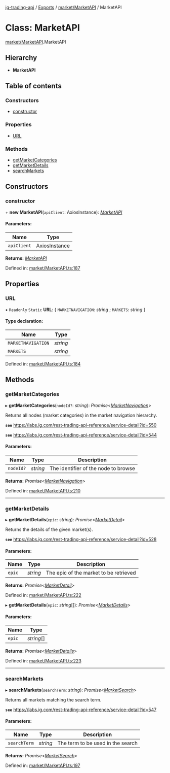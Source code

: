 [ig-trading-api](../../README.md) / [Exports](../../modules.md) / [market/MarketAPI](../../modules/market_marketapi.md) / MarketAPI

# Class: MarketAPI

[market/MarketAPI](../../modules/market_marketapi.md).MarketAPI

## Hierarchy

- **MarketAPI**

## Table of contents

### Constructors

- [constructor](marketapi.marketapi.md#constructor)

### Properties

- [URL](marketapi.marketapi.md#url)

### Methods

- [getMarketCategories](marketapi.marketapi.md#getmarketcategories)
- [getMarketDetails](marketapi.marketapi.md#getmarketdetails)
- [searchMarkets](marketapi.marketapi.md#searchmarkets)

## Constructors

### constructor

\+ **new MarketAPI**(`apiClient`: AxiosInstance): [_MarketAPI_](marketapi.marketapi.md)

#### Parameters:

| Name        | Type          |
| ----------- | ------------- |
| `apiClient` | AxiosInstance |

**Returns:** [_MarketAPI_](marketapi.marketapi.md)

Defined in: [market/MarketAPI.ts:187](https://github.com/bennycode/ig-trading-api/blob/d998514/src/market/MarketAPI.ts#L187)

## Properties

### URL

▪ `Readonly` `Static` **URL**: { `MARKETNAVIGATION`: _string_ ; `MARKETS`: _string_ }

#### Type declaration:

| Name               | Type     |
| ------------------ | -------- |
| `MARKETNAVIGATION` | _string_ |
| `MARKETS`          | _string_ |

Defined in: [market/MarketAPI.ts:184](https://github.com/bennycode/ig-trading-api/blob/d998514/src/market/MarketAPI.ts#L184)

## Methods

### getMarketCategories

▸ **getMarketCategories**(`nodeId?`: _string_): _Promise_<[_MarketNavigation_](../../interfaces/market/marketapi.marketnavigation.md)\>

Returns all nodes (market categories) in the market navigation hierarchy.

**`see`** https://labs.ig.com/rest-trading-api-reference/service-detail?id=550

**`see`** https://labs.ig.com/rest-trading-api-reference/service-detail?id=544

#### Parameters:

| Name      | Type     | Description                          |
| --------- | -------- | ------------------------------------ |
| `nodeId?` | _string_ | The identifier of the node to browse |

**Returns:** _Promise_<[_MarketNavigation_](../../interfaces/market/marketapi.marketnavigation.md)\>

Defined in: [market/MarketAPI.ts:210](https://github.com/bennycode/ig-trading-api/blob/d998514/src/market/MarketAPI.ts#L210)

---

### getMarketDetails

▸ **getMarketDetails**(`epic`: _string_): _Promise_<[_MarketDetail_](../../interfaces/market/marketapi.marketdetail.md)\>

Returns the details of the given market(s).

**`see`** https://labs.ig.com/rest-trading-api-reference/service-detail?id=528

#### Parameters:

| Name   | Type     | Description                            |
| ------ | -------- | -------------------------------------- |
| `epic` | _string_ | The epic of the market to be retrieved |

**Returns:** _Promise_<[_MarketDetail_](../../interfaces/market/marketapi.marketdetail.md)\>

Defined in: [market/MarketAPI.ts:222](https://github.com/bennycode/ig-trading-api/blob/d998514/src/market/MarketAPI.ts#L222)

▸ **getMarketDetails**(`epic`: _string_[]): _Promise_<[_MarketDetails_](../../modules/market_marketapi.md#marketdetails)\>

#### Parameters:

| Name   | Type       |
| ------ | ---------- |
| `epic` | _string_[] |

**Returns:** _Promise_<[_MarketDetails_](../../modules/market_marketapi.md#marketdetails)\>

Defined in: [market/MarketAPI.ts:223](https://github.com/bennycode/ig-trading-api/blob/d998514/src/market/MarketAPI.ts#L223)

---

### searchMarkets

▸ **searchMarkets**(`searchTerm`: _string_): _Promise_<[_MarketSearch_](../../interfaces/market/marketapi.marketsearch.md)\>

Returns all markets matching the search term.

**`see`** https://labs.ig.com/rest-trading-api-reference/service-detail?id=547

#### Parameters:

| Name         | Type     | Description                       |
| ------------ | -------- | --------------------------------- |
| `searchTerm` | _string_ | The term to be used in the search |

**Returns:** _Promise_<[_MarketSearch_](../../interfaces/market/marketapi.marketsearch.md)\>

Defined in: [market/MarketAPI.ts:197](https://github.com/bennycode/ig-trading-api/blob/d998514/src/market/MarketAPI.ts#L197)
